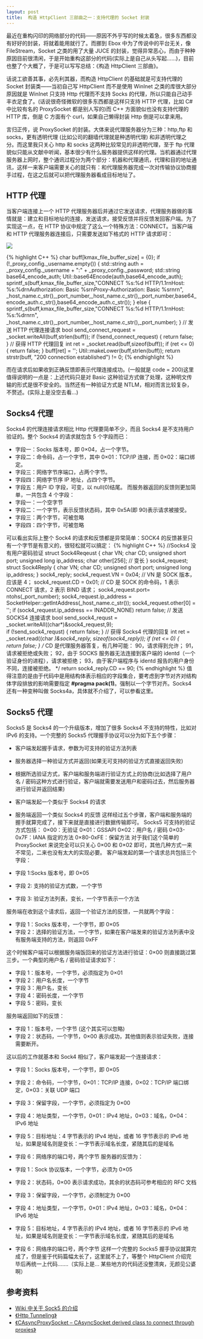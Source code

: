 ```yaml
---
layout: post
title:  构造 HttpClient 三部曲之一：支持代理的 Socket 封装
---
```



最近在重构闪印的网络部分的代码——原因不外乎写的时候太着急，很多东西都没有好好的封装，将就着能用就行了。而挪到 Ebox 中为了传说中的平台无关，像 FileStream，Socket 之类的用了大量 JUCE 的封装，觉得异常恶心，而由于种种原因目前很清闲，于是开始重构这部分的代码(实际上是自己从头写起……)，目前也整了个大概了，于是可以写写总结：《构造 HttpClient 三部曲》。

话说工欲善其事，必先利其器，而构造 HttpClient 的基础就是可支持代理的 Socket 封装类——当初自己写 HttpClient 而不是使用 WinInet 之类的库很大部分原因就是 WinInet 只支持 Http 代理而不支持 Socks 的代理，所以只能自己动手丰衣足食了。(话说很奇怪微软的很多东西都是这样只支持 HTTP 代理，比如 C# 中比较有名的 ProxySocket 都是别人写的)而 C++ 方面貌似也没有支持代理的 HTTP 库，倒是 C 方面有个 curl，如果自己懒得封装 Http 倒是可以拿来用。

言归正传，说 ProxySocket 的封装。大体来说代理服务器分为三种：http,ftp 和 socks，更有透明代理 (比如公司的翻墙代理就是种透明代理) 和非透明代理之分。而这里我只关心 http 和 socks 这两种比较常见的非透明代理，至于 ftp 代理貌似只能从文献中听闻，基本很少有什么服务器提供这样的代理。当机器通过代理服务器上网时，整个通讯过程分为两个部分：机器和代理通讯，代理和目的地址通讯，这样一来客户端需要关心的就只有：和代理服务器完成一次对传输协议协商握手过程，在这之后就可以把代理服务器看成目标地址了。


## HTTP 代理


当客户端连接上一个 HTTP 代理服务器后并通过它发送请求，代理服务器做的事情就是：建立和目标地址的连接，发送请求，接受反馈并将反馈发回客户端。为了实现这一点，在 HTTP 协议中规定了这么一个特殊方法：CONNECT。当客户端和 HTTP 代理服务器连接后，只需要发送如下格式的 HTTP 请求即可：

![][1]


{% highlight C++ %}
char buff[kmax_file_buffer_size] = {0};
if (!_proxy_config._username.empty())
{
	std::string auth = _proxy_config._username + ":" + _proxy_config._password;
	std::string base64_encode_auth;
	Util::base64Encode(auth,base64_encode_auth);
	sprintf_s(buff,kmax_file_buffer_size,"CONNECT %s:%d HTTP/1.1rnHost: %s:%drnAuthorization: Basic %srnProxy-Authorization: Basic %srnrn",
	_host_name.c_str(),_port_number,_host_name.c_str(),_port_number,base64_encode_auth.c_str(),base64_encode_auth.c_str());
}
else
{
	sprintf_s(buff,kmax_file_buffer_size,"CONNECT %s:%d HTTP/1.1rnHost: %s:%drnrn",
	_host_name.c_str(),_port_number,_host_name.c_str(),_port_number);
}
// 发送 HTTP 代理连接请求
bool send_connect_request = _socket.writeAll(buff,strlen(buff));
if (!send_connect_request)
{
	return false;
}
// 获得 HTTP 代理回复
int ret = _socket.read(buff,sizeof(buff));
if (ret <= 0)
{
	return false;
}
buff[ret] = '';
Util::makeLower(buff,strlen(buff));
return strstr(buff, "200 connection established") != 0;
{% endhighlight %}


而在请求后如果收到正确反馈即表示代理连接成功。(一般就是 code = 200)这里值得说明的一点是：上述代码只是对 Basic 这种验证方式做了处理，这种明文传输的形式是很不安全的。当然还有一种验证方式是 NTLM，相对而言比较复杂，不赘述。(实际上是没空去看…)

## Socks4 代理

Socks4 的代理连接请求相比 Http 代理要简单不少，而且 Socks4 是不支持用户验证的。整个 Socks4 的请求就包含 5 个字段而已：

* 字段一：Socks 版本号，即 0×04，占一个字节。
* 字段二：命令码，占一个字节，其中 0×01：TCP/IP 连接，而 0×02：端口绑定。
* 字段三：网络字节序端口，占两个字节。
* 字段四：网络字节序 IP 地址，占四个字节。
* 字段五：用户 ID 字段，可变，以 null(0)结尾。
而服务器返回的反馈则更加简单，一共包含 4 个字段：
* 字段一：一个空字节
* 字段二：一个字节，表示反馈状态码，其中 0x5A(即 90)表示请求被接受。
* 字段三：两个字节，可被忽略
* 字段四：四个字节，可被忽略

可以看出实际上整个 Sock4 的请求和反馈都是异常简单：SOCK4 的反馈甚至只有一个字节是有意义的，很轻松就可以搞定：
{% highlight C++ %}
//Socks4 没有用户密码验证
struct Sock4Reqeust
{
	char VN;
	char CD;
	unsigned short port;
	unsigned long ip_address;
	char other[256]; // 变长
} sock4_request;
struct Sock4Reply
{
	char VN;
	char CD;
	unsigned short port;
	unsigned long ip_address;
} sock4_reply;
sock4_request.VN = 0x04; // VN 是 SOCK 版本，应该是 4；
sock4_request.CD = 0x01; // CD 是 SOCK 的命令码，1 表示 CONNECT 请求，2 表示 BIND 请求；
sock4_request.port= ntohs(_port_number);
sock4_request.ip_address = SocketHelper::getIntAddress(_host_name.c_str());
sock4_request.other[0] = '';
if (sock4_request.ip_address == INADDR_NONE)
return false;
// 发送 SOCKS4 连接请求
bool send_sock4_requst =  _socket.writeAll((char*)&sock4_request,9);          
if (!send_sock4_requst)
{
	return false;
}
// 获得 Socks4 代理的回复
int ret = _socket.read((char *)&sock4_reply, sizeof(sock4_reply));
if (ret <= 0)
{          
	return false;
}
/*
CD 是代理服务器答复，有几种可能：
90，请求得到允许；
91，请求被拒绝或失败；
92，由于 SOCKS 服务器无法连接到客户端的 identd（一个验证身份的进程），请求被拒绝；
93，由于客户端程序与 identd 报告的用户身份不同，连接被拒绝。
*/
return sock4_reply.CD == 90;
{% endhighlight %}
值得注意的是由于代码中是用结构体表示相应的字段集合，要考虑到字节对齐对结构体字段排放的影响需要指定 **#pragma pack(1)**。强制以一个字节对齐。Socks4 还有一种变种叫做 Socks4a，具体就不介绍了，可以参看这里。


## Socks5 代理


Socks5 是 Socks4 的一个升级版本，增加了很多 Socks4 不支持的特性，比如对 IPv6 的支持。一个完整的 Socks5 代理握手协议可以分为如下五个步骤：

* 客户端发起握手请求，参数为可支持的验证方法列表 
* 服务器选择一种验证方式并返回(如果无可支持的验证方式直接返回失败)
* 根据所选验证方式，客户端和服务端进行验证方式上的协商(比如选择了用户名 / 密码这种方式进行验证，客户端就需要发送用户和密码过去，然后服务器进行验证并返回结果)
* 客户端发起一个类似于 Socks4 的请求
* 服务端返回一个类似 Socks4 的反馈
这样经过五个步骤，客户端和服务端的握手就算完成了，接下来就是直接进行数据传输即可。
       Socks5 可支持的验证方式包括：
       0×00：无验证
       0×01：GSSAPI
       0×02：用户名 / 密码
       0×03-0x7F：IANA 指定的方法
       0×80-0xFE：保留方法
对于我们这个简单的 ProxySocket 来说完全可以只关心 0×00 和 0×02 即可，其他几种方式一来不常见，二来也没有太大的实现必要。
客户端发起的第一个请求总共包括三个字段：

* 字段 1:Socks 版本号，即 0×05
* 字段 2: 支持的验证方式数，一个字节
* 字段 3: 验证方法列表，变长，一个字节表示一个方法

服务端在收到这个请求后，返回一个验证方法的反馈，一共就两个字段：

* 字段 1：Socks 版本号，一个字节，即 0×05
* 字段 2：选择的验证方法，一个字节，如果在客户端发来的验证方法列表中没有服务端支持的方法，则返回 0xFF

这个时候客户端可以根据服务端饭回来的验证方法进行验证：0×00 则直接跳过第三步。一个典型的用户名 / 密码验证请求如下：

* 字段 1：版本号，一个字节，必须指定为 0×01
* 字段 2：用户名长度，一个字节
* 字段 3：用户名，变长
* 字段 4：密码长度，一个字节
* 字段 5：密码，变长

服务端返回如下的反馈：

* 字段 1：版本号，一个字节 (这个其实可以忽略)
* 字段 2：状态码，一个字节，0×00 表示成功，其他值则表示验证失败，连接需要断开。

这以后的工作就基本和 Sock4 相似了，客户端发起一个连接请求：

* 字段 1：Socks 版本号，一个字节，即 0×05
* 字段 2：命令码，一个字节，0×01：TCP/IP 连接，0×02：TCP/IP 端口绑定，0×03：关联 UDP 端口
* 字段 3：保留字段，一个字节，必须指定为 0×00
* 字段 4：地址类型，一个字节，0×01：IPv4 地址，0×03：域名，0×04：IPv6 地址
* 字段 5：目标地址：4 字节表示的 IPv4 地址，或者 16 字节表示的 IPv6 地址，如果是域名则是变长：一字节表示域名长度，紧随其后的是域名
* 字段 6：网络序的端口号，两个字节
服务器的反馈为：

* 字段 1：Sock 协议版本，一个字节，必须为 0×05
* 字段 2：状态码，0×00 表示请求成功，其余的状态码可参考相应的 RFC 文档
* 字段 3：保留字段，一个字节，必须制定为 0×00
* 字段 4：地址类型，一个字节，0×01：IPv4 地址，0×03：域名，0×04：IPv6 地址
* 字段 5：目标地址，4 字节表示的 IPv4 地址，或者 16 字节表示的 IPv6 地址，如果是域名则是变长：一字节表示域名长度，紧随其后的是域名
* 字段 6：网络序的端口号，两个字节
这样一个完整的 Socks5 握手协议就算完成了，但是鉴于代码篇幅太长了，这里就不上了，等整个 HttpClient 介绍完毕后再统一上代码…….（实际上是… 某些地方的代码还没整清爽，无颜见公婆啊）


## 参考资料

* [Wiki 中关于 Sock5 的介绍][2]
* [《Http Tunneling》][3]
* [《CAsyncProxySocket – CAsyncSocket derived class to connect through proxies》][4]

[1]:/images/http_proxy.jpg
[2]:http://en.wikipedia.org/wiki/SOCKS
[3]:http://www.codeproject.com/KB/IP/httptunneling.aspx
[4]:http://www.codeproject.com/KB/IP/casyncproxysocket.aspx



